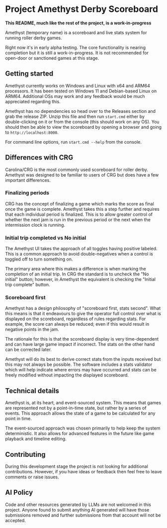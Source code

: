 # Project Amethyst Derby Scoreboard

**This README, much like the rest of the project, is a work-in-progress**

Amethyst (temporary name) is a scoreboard and live stats system for running roller derby games.

Right now it's in early alpha testing. The core functionality is nearing completion but it is still a work-in-progress. It is not recommended for open-door or sanctioned games at this stage.

## Getting started

Amethyst currently works on Windows and Linux with x64 and ARM64 processors. It has been tested on Windows 11 and Debian-based Linux on ARM64. Additional OSs may work and any feedback would be much appreciated regarding this.

Amethyst has no dependencies so head over to the Releases section and grab the release ZIP. Unzip this file and then run `start.cmd` either by double-clicking on it or from the console (this should work on any OS). You should then be able to view the scoreboard by opening a browser and going to `http://localhost:8000`.

For command line options, run `start.cmd --help` from the console.

## Differences with CRG

Carolina/CRG is the most commonly used scoreboard for roller derby. Amethyst was designed to be familiar to users of CRG but does have a few important differences.

### Finalizing periods

CRG has the concept of finalizing a game which marks the score as final once the game is complete. Amethyst takes this a step further and requires that each individual period is finalized. This is to allow greater control of whether the next jam is run in the previous period or the next when the intermission clock is running.

### Initial trip completed vs No initial

The Amethyst UI takes the approach of all toggles having positive labeled. This is a common approach to avoid double-negatives when a control is toggled off to turn something on.

The primary area where this makes a difference is when marking the completion of an initial trip. In CRG the standard is to uncheck the "No initial" button; however, in Amethyst the equivalent is checking the "Initial trip complete" button.

### Scoreboard first

Amethyst has a design philosophy of "scoreboard first, stats second". What this means is that it endeavours to give the operator full control over what is displayed on the scoreboard, regardless of rules regarding stats. For example, the score can always be reduced; even if this would result in negative points in the jam.

The rationale for this is that the scoreboard display is very time-dependent and can have large game impact if incorrect. The stats on the other hand can be corrected later.

Amethyst will do its best to derive correct stats from the inputs received but this may not always be possible. The software includes a stats validator which will help indicate where errors may have occurred and stats can be freely modified without impacting the displayed scoreboard.

## Technical details

Amethyst is, at its heart, and event-sourced system. This means that games are represented not by a point-in-time state, but rather by a series of events. This approach allows the state of a game to be calculated for any point in time.

The event-sourced approach was chosen primarily to help keep the system deterministic. It also allows for advanced features in the future like game playback and timeline editing.

## Contributing

During this development stage the project is not looking for additional contributions. However, if you have ideas or feedback then feel free to leave comments or raise issues.

## AI Policy

Code and other resources generated by LLMs are not welcomed in this project. Anyone found to submit anything AI generated will have those submissions removed and further submissions from that account will not be accepted.